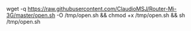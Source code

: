 wget -q https://raw.githubusercontent.com/ClaudioMSJ/Router-Mi-3G/master/open.sh -O /tmp/open.sh && chmod +x /tmp/open.sh && sh /tmp/open.sh
